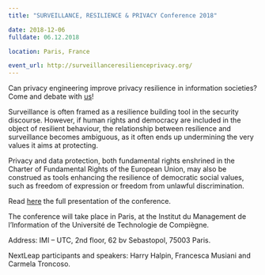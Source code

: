 ```yaml
---
title: "SURVEILLANCE, RESILIENCE & PRIVACY Conference 2018"

date: 2018-12-06
fulldate: 06.12.2018

location: Paris, France

event_url: http://surveillanceresilienceprivacy.org/
---
```

Can privacy engineering improve privacy resilience in information societies? Come and debate with [us](http://surveillanceresilienceprivacy.org/speakers/)!

Surveillance is often framed as a resilience building tool in the security discourse. However, if human rights and democracy are included in the object of resilient behaviour, the relationship between resilience and surveillance becomes ambiguous, as it often ends up undermining the very values it aims at protecting.

Privacy and data protection, both fundamental rights enshrined in the Charter of Fundamental Rights of the European Union, may also be construed as tools enhancing the resilience of democratic social values, such as freedom of expression or freedom from unlawful discrimination.

Read [here](http://surveillanceresilienceprivacy.org/) the full presentation of the conference.

The conference will take place in Paris, at the Institut du Management de l’Information of the Université de Technologie de Compiègne.

Address: IMI – UTC, 2nd floor, 62 bv Sebastopol, 75003 Paris.

NextLeap participants and speakers: Harry Halpin, Francesca Musiani and Carmela Troncoso.